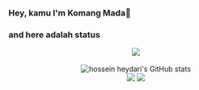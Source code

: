 ### Hey, kamu I'm Komang Mada👋

### and here adalah status
<p align="center"><img src="https://www.codewars.com/users/Yahmada/badges/large"/><br /><br />
  <img src="https://github-readme-stats.vercel.app/api?username=Yahmada&show_icons=true&include_all_commits=true&theme=monokai" alt="hossein heydari's GitHub stats" /><br />
  <img src="https://github-readme-streak-stats.herokuapp.com/?user=Yahmada&theme=monokai"/>
  <img src="https://github-readme-stats.vercel.app/api/top-langs/?username=Yahmada&layout=compact&theme=monokai&langs_count=12"/><br />
</p>
<!--
**Yahmada/Yahmada** is a ✨ _special_ ✨ repository because its `README.md` (this file) appears on your GitHub profile.

Here are some ideas to get you started:

- 🔭 I’m currently working on ...
- 🌱 I’m currently learning ...
- 👯 I’m looking to collaborate on ...
- 🤔 I’m looking for help with ...
- 💬 Ask me about ...
- 📫 How to reach me: ...
- 😄 Pronouns: ...
- ⚡ Fun fact: ...
-->
